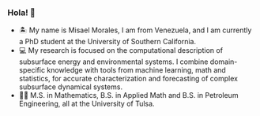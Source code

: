### Hola! 👋

- 🏝 My name is Misael Morales, I am from Venezuela, and I am currently a PhD student at the University of Southern California. 
- 💻 My research is focused on the computational description of subsurface energy and environmental systems. 
I combine domain-specific knowledge with tools from machine learning, math and statistics, for accurate characterization and forecasting of complex subsurface dynamical systems. 
- 👨‍🎓 M.S. in Mathematics, B.S. in Applied Math and B.S. in Petroleum Engineering, all at the University of Tulsa.


<!--
**misaelmmorales/misaelmmorales** is a ✨ _special_ ✨ repository because its `README.md` (this file) appears on your GitHub profile.

Here are some ideas to get you started:

- 🔭 I’m currently working on ...
- 🌱 I’m currently learning ...
- 👯 I’m looking to collaborate on ...
- 🤔 I’m looking for help with ...
- 💬 Ask me about ...
- 📫 How to reach me: ...
- 😄 Pronouns: ...
- ⚡ Fun fact: ...
-->
